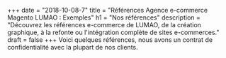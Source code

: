 +++
date = "2018-10-08-7"
title = "Références Agence e-commerce Magento LUMAO : Exemples"
h1 = "Nos références"
description = "Découvrez les références e-commerce de LUMAO, de la création graphique, à la refonte ou l'intégration complète de sites e-commerces."
draft = false
+++
Voici quelques références, nous avons un contrat de confidentialité avec la plupart de nos clients.